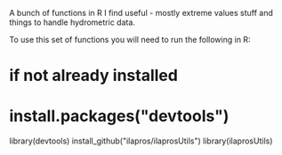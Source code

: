 A bunch of functions in R I find useful - mostly extreme values stuff and things to handle hydrometric data.  

To use this set of functions you will need to run the following in R: 

# if not already installed
# install.packages("devtools")
library(devtools)
install_github("ilapros/ilaprosUtils")
library(ilaprosUtils)
